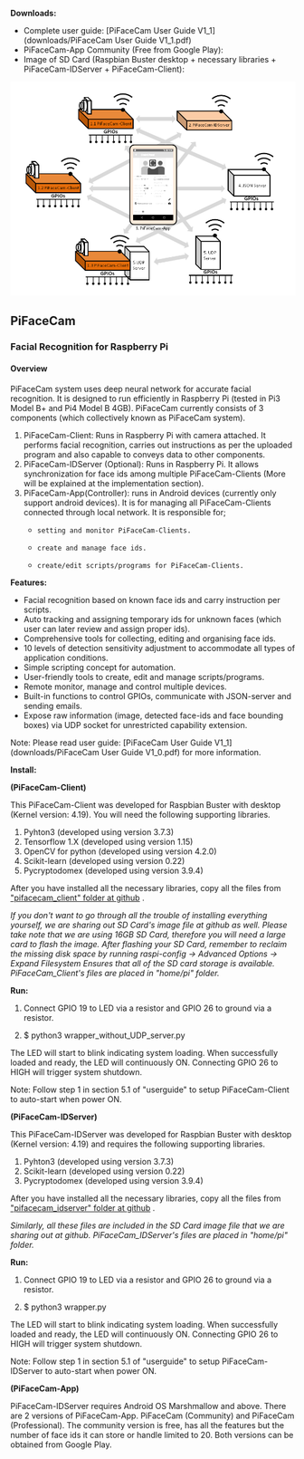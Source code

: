 **Downloads:**
* Complete user guide: [PiFaceCam User Guide V1_1](downloads/PiFaceCam User Guide V1_1.pdf)
* PiFaceCam-App Community (Free from Google Play):
* Image of SD Card (Raspbian Buster desktop + necessary libraries + PiFaceCam-IDServer + PiFaceCam-Client):

![alt text](images/Overview.png)
## PiFaceCam
### Facial Recognition for Raspberry Pi

#### Overview
PiFaceCam system uses deep neural network for accurate facial recognition. It is designed to run efficiently in Raspberry Pi (tested in Pi3 Model B+ and Pi4 Model B 4GB).
PiFaceCam currently consists of 3 components (which collectively known as PiFaceCam system). 
1. PiFaceCam-Client: Runs in Raspberry Pi with camera attached. It performs facial recognition, carries out instructions as per the uploaded program and also capable to conveys data to other components.
2. PiFaceCam-IDServer (Optional):  Runs in Raspberry Pi. It allows synchronization for face ids among multiple PiFaceCam-Clients (More will be explained at the implementation section).
3. PiFaceCam-App(Controller): runs in Android devices (currently only support android devices). It is for managing all PiFaceCam-Clients connected through local network. It is responsible for;
	* 	  setting and monitor PiFaceCam-Clients.
	* 	  create and manage face ids.
	* 	  create/edit scripts/programs for PiFaceCam-Clients.

**Features:**
* Facial recognition based on known face ids and carry instruction per scripts.
* Auto tracking and assigning temporary ids for unknown faces (which user can later review and assign proper ids).
* Comprehensive tools for collecting, editing and organising face ids.
* 10 levels of detection sensitivity adjustment to accommodate all types of application conditions.
* Simple scripting concept for automation.
* User-friendly tools to create, edit and manage scripts/programs.
* Remote monitor, manage and control multiple devices.
* Built-in functions to control GPIOs, communicate with JSON-server and sending emails.
* Expose raw information (image, detected face-ids and face bounding boxes) via UDP socket for unrestricted capability extension.

Note: Please read user guide: [PiFaceCam User Guide V1_1](downloads/PiFaceCam User Guide V1_0.pdf) for more information.


**Install:**

**(PiFaceCam-Client)**

This PiFaceCam-Client was developed for Raspbian Buster with desktop (Kernel version: 4.19).  You will need the following supporting libraries.
1.	Pyhton3 (developed using version 3.7.3)
2.	Tensorflow 1.X  (developed using version 1.15)
3.	OpenCV for python (developed using version 4.2.0)
4.	Scikit-learn (developed using version 0.22)
5.	Pycryptodomex  (developed using version 3.9.4)

After you have installed all the necessary libraries, copy all the files from ["pifacecam_client" folder at github](https://github.com/tensorfactory/PiFaceCam/tree/master/pifacecam_client) .

*If you don't want to go through all the trouble of installing everything yourself, we are sharing out SD Card's image file at github as well. Please take note that we are using 16GB SD Card, therefore you will need a large card to flash the image.
After flashing your SD Card, remember to reclaim the missing disk space by running raspi-config -> Advanced Options -> Expand Filesystem Ensures that all of the SD card storage is available. PiFaceCam_Client's files are placed in "home/pi" folder.*

**Run:**

1) Connect GPIO 19 to LED via a resistor and GPIO 26 to ground via a resistor.

2) $ python3 wrapper_without_UDP_server.py

The LED will start to blink indicating system loading. When successfully loaded and ready, the LED will continuously ON. Connecting GPIO 26 to HIGH will trigger system shutdown.

Note: Follow step 1 in section 5.1 of "userguide" to setup PiFaceCam-Client to auto-start when power ON.



**(PiFaceCam-IDServer)**

This PiFaceCam-IDServer was developed for Raspbian Buster with desktop (Kernel version: 4.19) and requires the following supporting libraries.
1.	Pyhton3 (developed using version 3.7.3)
2.	Scikit-learn (developed using version 0.22)
3.	Pycryptodomex  (developed using version 3.9.4)

After you have installed all the necessary libraries, copy all the files from ["pifacecam_idserver" folder at github](https://github.com/tensorfactory/PiFaceCam/tree/master/piface_cam_idserver) .

*Similarly, all these files are included in the SD Card image file that we are sharing out at github. PiFaceCam_IDServer's files are placed in "home/pi" folder.*

**Run:**

1) Connect GPIO 19 to LED via a resistor and GPIO 26 to ground via a resistor.

2) $ python3 wrapper.py

The LED will start to blink indicating system loading. When successfully loaded and ready, the LED will continuously ON. Connecting GPIO 26 to HIGH will trigger system shutdown.

Note: Follow step 1 in section 5.1 of "userguide" to setup PiFaceCam-IDServer to auto-start when power ON.

**(PiFaceCam-App)**

PiFaceCam-IDServer requires Android OS Marshmallow and above. There are 2 versions of PiFaceCam-App.  PiFaceCam (Community) and PiFaceCam (Professional).  The community version is free, has all the features but the number of face ids it can store or handle limited to 20. Both versions can be obtained from Google Play.


